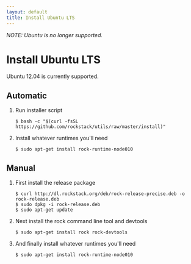 ```yaml
---
layout: default
title: Install Ubuntu LTS
---
```


*NOTE: Ubuntu is no longer supported.*

# Install Ubuntu LTS

Ubuntu 12.04 is currently supported.

## Automatic

 1. Run installer script

    ``` console
    $ bash -c "$(curl -fsSL https://github.com/rockstack/utils/raw/master/install)"
    ```

 1. Install whatever runtimes you'll need

    ``` console
    $ sudo apt-get install rock-runtime-node010
    ```

## Manual

 1. First install the release package

    ``` console
    $ curl http://dl.rockstack.org/deb/rock-release-precise.deb -o rock-release.deb
    $ sudo dpkg -i rock-release.deb
    $ sudo apt-get update
    ```

 1. Next install the rock command line tool and devtools

    ``` console
    $ sudo apt-get install rock rock-devtools
    ```

 1. And finally install whatever runtimes you'll need

    ``` console
    $ sudo apt-get install rock-runtime-node010
    ```
